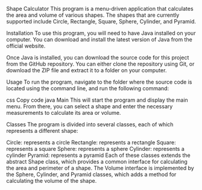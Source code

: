 Shape Calculator
This program is a menu-driven application that calculates the area and volume of various shapes. The shapes that are currently supported include Circle, Rectangle, Square, Sphere, Cylinder, and Pyramid.

Installation
To use this program, you will need to have Java installed on your computer. You can download and install the latest version of Java from the official website.

Once Java is installed, you can download the source code for this project from the GitHub repository. You can either clone the repository using Git, or download the ZIP file and extract it to a folder on your computer.

Usage
To run the program, navigate to the folder where the source code is located using the command line, and run the following command:

css
Copy code
java Main
This will start the program and display the main menu. From there, you can select a shape and enter the necessary measurements to calculate its area or volume.

Classes
The program is divided into several classes, each of which represents a different shape:

Circle: represents a circle
Rectangle: represents a rectangle
Square: represents a square
Sphere: represents a sphere
Cylinder: represents a cylinder
Pyramid: represents a pyramid
Each of these classes extends the abstract Shape class, which provides a common interface for calculating the area and perimeter of a shape. The Volume interface is implemented by the Sphere, Cylinder, and Pyramid classes, which adds a method for calculating the volume of the shape.
